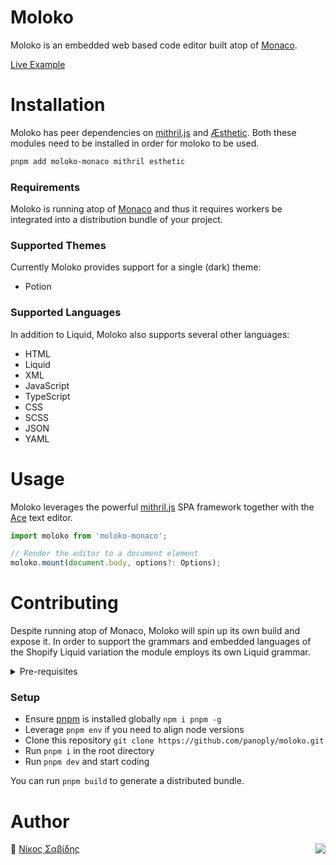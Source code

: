 # Moloko

Moloko is an embedded web based code editor built atop of [Monaco](https://github.com/microsoft/monaco-editor).

[Live Example](https://liquify.dev/moloko)

# Installation

Moloko has peer dependencies on [mithril.js](https://mithril.js.org) and [Æsthetic](https://github.com/panoply/esthetic). Both these modules need to be installed in order for moloko to be used.

```bash
pnpm add moloko-monaco mithril esthetic
```

### Requirements

Moloko is running atop of [Monaco](https://github.com/microsoft/monaco-editor) and thus it requires workers be integrated into a distribution bundle of your project.

### Supported Themes

Currently Moloko provides support for a single (dark) theme:

- Potion

### Supported Languages

In addition to Liquid, Moloko also supports several other languages:

- HTML
- Liquid
- XML
- JavaScript
- TypeScript
- CSS
- SCSS
- JSON
- YAML

# Usage

Moloko leverages the powerful [mithril.js](https://mithril.js.org) SPA framework together with the [Ace](https://ace.c9.io/) text editor.

```typescript
import moloko from 'moloko-monaco';

// Render the editor to a document element
moloko.mount(document.body, options?: Options);

```

# Contributing

Despite running atop of Monaco, Moloko will spin up its own build and expose it. In order to support the grammars and embedded languages of the Shopify Liquid variation the module employs its own Liquid grammar.

<details>
<summary>
  Pre-requisites
</summary>
<p>

- [Git](https://git-scm.com/)
- [Node v16^](https://nodejs.org/)
- [Pnpm v7^](https://pnpm.js.org/)
- [VSCode](https://code.visualstudio.com/)

</p>
</details>

### Setup

- Ensure [pnpm](https://pnpm.js.org/) is installed globally `npm i pnpm -g`
- Leverage `pnpm env` if you need to align node versions
- Clone this repository `git clone https://github.com/panoply/moloko.git`
- Run `pnpm i` in the root directory
- Run `pnpm dev` and start coding

You can run `pnpm build` to generate a distributed bundle.

# Author

🥛 [Νίκος Σαβίδης](mailto:nicos@gmx.com) <img align="right" src="https://img.shields.io/badge/-@sisselsiv-1DA1F2?logo=twitter&logoColor=fff" />
